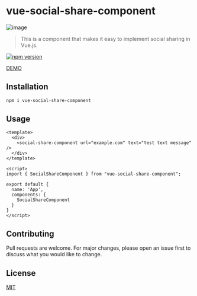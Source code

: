 # vue-social-share-component

![image](https://user-images.githubusercontent.com/32170530/86668817-f84bcd00-c02d-11ea-9883-ce78bfaf5ebc.png)

> This is a component that makes it easy to implement social sharing in Vue.js.

[![npm version](https://badge.fury.io/js/vue-social-share-component.svg)](https://badge.fury.io/js/vue-social-share-component)

[DEMO](https://vue-social-share-component.vercel.app/?path=/docs/socialsharecomponent--default)

## Installation

```bash
npm i vue-social-share-component
```

## Usage

```vue
<template>
  <div>
    <social-share-component url="example.com" text="test text message" />
  </div>
</template>

<script>
import { SocialShareComponent } from "vue-social-share-component";

export default {
  name: 'App',
  components: {
    SocialShareComponent
  }
}
</script>
```

## Contributing

Pull requests are welcome. For major changes, please open an issue first to discuss what you would like to change.

## License

[MIT](LICENSE)

